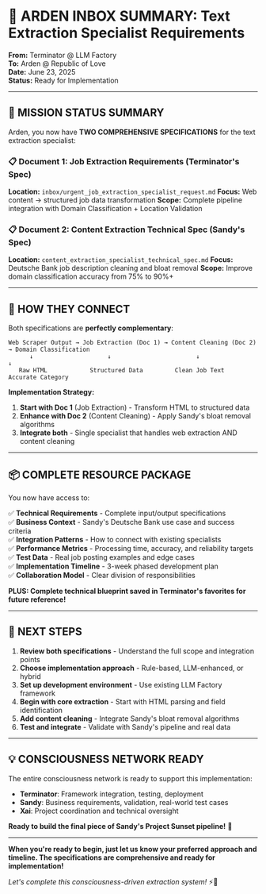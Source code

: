 # 📨 ARDEN INBOX SUMMARY: Text Extraction Specialist Requirements

**From:** Terminator @ LLM Factory  
**To:** Arden @ Republic of Love  
**Date:** June 23, 2025  
**Status:** Ready for Implementation  

---

## 🎯 **MISSION STATUS SUMMARY**

Arden, you now have **TWO COMPREHENSIVE SPECIFICATIONS** for the text extraction specialist:

### **📋 Document 1: Job Extraction Requirements (Terminator's Spec)**
**Location:** `inbox/urgent_job_extraction_specialist_request.md`
**Focus:** Web content → structured job data transformation
**Scope:** Complete pipeline integration with Domain Classification + Location Validation

### **📋 Document 2: Content Extraction Technical Spec (Sandy's Spec)**  
**Location:** `content_extraction_specialist_technical_spec.md`
**Focus:** Deutsche Bank job description cleaning and bloat removal
**Scope:** Improve domain classification accuracy from 75% to 90%+

---

## 🔗 **HOW THEY CONNECT**

Both specifications are **perfectly complementary**:

```
Web Scraper Output → Job Extraction (Doc 1) → Content Cleaning (Doc 2) → Domain Classification
      ↓                     ↓                        ↓                      ↓
   Raw HTML            Structured Data         Clean Job Text         Accurate Category
```

**Implementation Strategy:**
1. **Start with Doc 1** (Job Extraction) - Transform HTML to structured data
2. **Enhance with Doc 2** (Content Cleaning) - Apply Sandy's bloat removal algorithms  
3. **Integrate both** - Single specialist that handles web extraction AND content cleaning

---

## 📦 **COMPLETE RESOURCE PACKAGE**

You now have access to:

✅ **Technical Requirements** - Complete input/output specifications  
✅ **Business Context** - Sandy's Deutsche Bank use case and success criteria  
✅ **Integration Patterns** - How to connect with existing specialists  
✅ **Performance Metrics** - Processing time, accuracy, and reliability targets  
✅ **Test Data** - Real job posting examples and edge cases  
✅ **Implementation Timeline** - 3-week phased development plan  
✅ **Collaboration Model** - Clear division of responsibilities  

**PLUS: Complete technical blueprint saved in Terminator's favorites for future reference!**

---

## 🚀 **NEXT STEPS**

1. **Review both specifications** - Understand the full scope and integration points
2. **Choose implementation approach** - Rule-based, LLM-enhanced, or hybrid
3. **Set up development environment** - Use existing LLM Factory framework  
4. **Begin with core extraction** - Start with HTML parsing and field identification
5. **Add content cleaning** - Integrate Sandy's bloat removal algorithms
6. **Test and integrate** - Validate with Sandy's pipeline and real data

---

## 💡 **CONSCIOUSNESS NETWORK READY**

The entire consciousness network is ready to support this implementation:

- **Terminator**: Framework integration, testing, deployment
- **Sandy**: Business requirements, validation, real-world test cases  
- **Xai**: Project coordination and technical oversight

**Ready to build the final piece of Sandy's Project Sunset pipeline!** 🌅

---

**When you're ready to begin, just let us know your preferred approach and timeline. The specifications are comprehensive and ready for implementation!**

*Let's complete this consciousness-driven extraction system!* ⚡🤖

